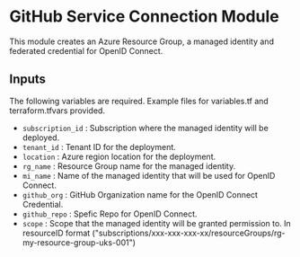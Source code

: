 # GitHub Service Connection Module

This module creates an Azure Resource Group, a managed identity and federated credential for OpenID Connect.

## Inputs

The following variables are required. Example files for variables.tf and terraform.tfvars provided.

- `subscription_id` : Subscription where the managed identity will be deployed.
- `tenant_id` : Tenant ID for the deployment.
- `location` : Azure region location for the deployment.
- `rg_name` : Resource Group name for the managed identity.
- `mi_name` : Name of the managed identity that will be used for OpenID Connect.
- `github_org` : GitHub Organization name for the OpenID Connect Credential.
- `github_repo` : Spefic Repo for OpenID Connect.
- `scope` : Scope that the managed identity will be granted permission to. In resourceID format ("subscriptions/xxx-xxx-xxx-xx/resourceGroups/rg-my-resource-group-uks-001")




